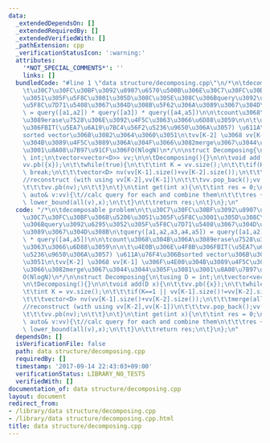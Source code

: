 ```yaml
---
data:
  _extendedDependsOn: []
  _extendedRequiredBy: []
  _extendedVerifiedWith: []
  _pathExtension: cpp
  _verificationStatusIcon: ':warning:'
  attributes:
    '*NOT_SPECIAL_COMMENTS*': ''
    links: []
  bundledCode: "#line 1 \"data structure/decomposing.cpp\"\n/*\n\tdecomposable problem\n\
    \t\u30C7\u30FC\u30BF\u3092\u8907\u6570\u500B\u306E\u30C7\u30FC\u30BF\u306B\u5206\
    \u3051\u305F\u5F8C\u3001\u305D\u308C\u305E\u308C\u306Bquery\u3092\u6295\u3052\u305F\
    \u5F8C\u7D71\u5408\u3067\u304D\u308B\u5F62\u306A\u3089\u3067\u304D\u308B\n\tquery([a1,a2,a3,a4,a5])\
    \ = query([a1,a2]) * query([a3]) * query([a4,a5])\n\n\tcount\u3068\u304B\u306A\
    \u3089erase\u7528\u306E\u3092\u4F5C\u3063\u3066\u6D88\u3059\n\n\t\u4E0B\u306E\u4F8B\
    \u306FBIT(\u5EA7\u6A19\u7BC4\u56F2\u5236\u9650\u306A\u3057) \u611A\u76F4\u306B\
    sorted vector\u306B\u3082\u3064\u3060\u3051\n\tvv[K-2] \u3068 vv[K-1] \u306F\u4E00\
    \u304B\u3089\u4F5C\u3089\u306A\u304F\u3066\u3082merge\u3067\u3044\u3044\u305F\u3081\
    \u3001\u8A08\u7B97\u91CF\u306FO(NlogN)\n*/\n\nstruct Decomposing{\n\tusing D =\
    \ int;\n\tvector<vector<D>> vv;\n\n\tDecomposing(){}\n\n\tvoid add(D x){\n\t\t\
    vv.pb({x});\n\t\twhile(true){\n\t\t\tint K = vv.size();\n\t\t\tif(K==1 || vv[K-1].size()!=vv[K-2].size())\
    \ break;\n\t\t\tvector<D> nv(vv[K-1].size()+vv[K-2].size());\n\t\t\tmerge(all(vv[K-2]),all(vv[K-1]),nv.begin());\t\
    //reconstruct (with using vv[K-2],vv[K-1])\n\t\t\tvv.pop_back();vv.pop_back();\n\
    \t\t\tvv.pb(nv);\n\t\t}\n\t}\n\tint get(int x){\n\t\tint res = 0;\n\t\tfor(const\
    \ auto& v:vv){\t//calc query for each and combine them\n\t\t\tres += v.end() -\
    \ lower_bound(all(v),x);\n\t\t}\n\t\treturn res;\n\t}\n};\n"
  code: "/*\n\tdecomposable problem\n\t\u30C7\u30FC\u30BF\u3092\u8907\u6570\u500B\u306E\
    \u30C7\u30FC\u30BF\u306B\u5206\u3051\u305F\u5F8C\u3001\u305D\u308C\u305E\u308C\
    \u306Bquery\u3092\u6295\u3052\u305F\u5F8C\u7D71\u5408\u3067\u304D\u308B\u5F62\u306A\
    \u3089\u3067\u304D\u308B\n\tquery([a1,a2,a3,a4,a5]) = query([a1,a2]) * query([a3])\
    \ * query([a4,a5])\n\n\tcount\u3068\u304B\u306A\u3089erase\u7528\u306E\u3092\u4F5C\
    \u3063\u3066\u6D88\u3059\n\n\t\u4E0B\u306E\u4F8B\u306FBIT(\u5EA7\u6A19\u7BC4\u56F2\
    \u5236\u9650\u306A\u3057) \u611A\u76F4\u306Bsorted vector\u306B\u3082\u3064\u3060\
    \u3051\n\tvv[K-2] \u3068 vv[K-1] \u306F\u4E00\u304B\u3089\u4F5C\u3089\u306A\u304F\
    \u3066\u3082merge\u3067\u3044\u3044\u305F\u3081\u3001\u8A08\u7B97\u91CF\u306F\
    O(NlogN)\n*/\n\nstruct Decomposing{\n\tusing D = int;\n\tvector<vector<D>> vv;\n\
    \n\tDecomposing(){}\n\n\tvoid add(D x){\n\t\tvv.pb({x});\n\t\twhile(true){\n\t\
    \t\tint K = vv.size();\n\t\t\tif(K==1 || vv[K-1].size()!=vv[K-2].size()) break;\n\
    \t\t\tvector<D> nv(vv[K-1].size()+vv[K-2].size());\n\t\t\tmerge(all(vv[K-2]),all(vv[K-1]),nv.begin());\t\
    //reconstruct (with using vv[K-2],vv[K-1])\n\t\t\tvv.pop_back();vv.pop_back();\n\
    \t\t\tvv.pb(nv);\n\t\t}\n\t}\n\tint get(int x){\n\t\tint res = 0;\n\t\tfor(const\
    \ auto& v:vv){\t//calc query for each and combine them\n\t\t\tres += v.end() -\
    \ lower_bound(all(v),x);\n\t\t}\n\t\treturn res;\n\t}\n};\n"
  dependsOn: []
  isVerificationFile: false
  path: data structure/decomposing.cpp
  requiredBy: []
  timestamp: '2017-09-14 22:43:03+09:00'
  verificationStatus: LIBRARY_NO_TESTS
  verifiedWith: []
documentation_of: data structure/decomposing.cpp
layout: document
redirect_from:
- /library/data structure/decomposing.cpp
- /library/data structure/decomposing.cpp.html
title: data structure/decomposing.cpp
---
```

